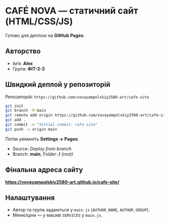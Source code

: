 # CAFÉ NOVA — статичний сайт (HTML/CSS/JS)

Готово для деплою на **GitHub Pages**.

## Авторство
- Ім’я: **Alex**
- Група: **ФІТ-2-2**

## Швидкий деплой у репозиторій
Репозиторій: `https://github.com/vovayampolskiy2580-art/cafe-site`

```bash
git init
git branch -M main
git remote add origin https://github.com/vovayampolskiy2580-art/cafe-site.git
git add .
git commit -m "Initial commit: cafe site"
git push -u origin main
```

Потім увімкніть **Settings → Pages**:
- Source: *Deploy from branch*
- Branch: **main**, Folder: **/** *(root)*

## Фінальна адреса сайту
**https://vovayampolskiy2580-art.github.io/cafe-site/**

## Налаштування
- Автор та група задаються у `main.js` (`AUTHOR_NAME`, `AUTHOR_GROUP`).
- Меню/ціни — у масиві `SERVICES` у `main.js`.
